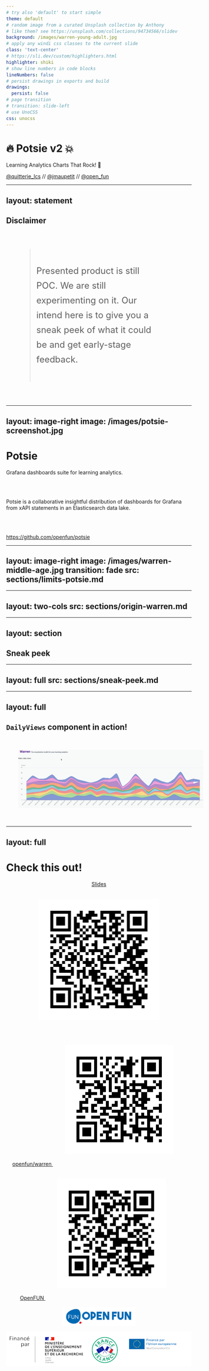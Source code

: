 ```yaml
---
# try also 'default' to start simple
theme: default
# random image from a curated Unsplash collection by Anthony
# like them? see https://unsplash.com/collections/94734566/slidev
background: /images/warren-young-adult.jpg
# apply any windi css classes to the current slide
class: 'text-center'
# https://sli.dev/custom/highlighters.html
highlighter: shiki
# show line numbers in code blocks
lineNumbers: false
# persist drawings in exports and build
drawings:
  persist: false
# page transition
# transition: slide-left
# use UnoCSS
css: unocss
---
```


# 🔥 Potsie v2 💥


Learning Analytics Charts That Rock! 🤘

<logos-twitter /> [@quitterie_lcs](https://twitter.com/quitterie_lcs) // <logos-mastodon-icon /> [@jmaupetit](https://mamot.fr/@jmaupetit) // <logos-twitter /> [@open_fun](https://twitter.com/open_fun)


---
layout: statement
---
## Disclaimer

> Presented product is still POC. We are still experimenting on it. Our intend
> here is to give you a sneak peek of what it could be and get early-stage
> feedback.

<style>
blockquote {
  margin: 4rem;
  padding: 1rem;
}
blockquote p {
  font-size: 1.5rem;
  line-height: 2.5rem;
}
</style>

---
layout: image-right
image: /images/potsie-screenshot.jpg
---

# Potsie

Grafana dashboards suite for learning analytics.

<br/>
<br/>

Potsie is a collaborative insightful distribution of dashboards for Grafana
from xAPI statements in an Elasticsearch data lake.

<br/>
<br/>

<logos-github-icon /> https://github.com/openfun/potsie

<style>
img {
  margin: 2rem;
}
</style>

---
layout: image-right
image: /images/warren-middle-age.jpg
transition: fade
src: sections/limits-potsie.md
---

---
layout: two-cols
src: sections/origin-warren.md
---

---
layout: section
---

## Sneak peek

---
layout: full
src: sections/sneak-peek.md
---

---
layout: full
---

## `DailyViews` component in action!

![](/images/warren-sneak-peek.gif)


---
layout: full
---

# Check this out!

<div class="grid grid-cols-3 gap-4 credits">
  <div>
    <a href="https://openfun.github.io/2023-openedx-con-warren/">
      Slides
    </a>
    <br/>
    <img src="/images/qr-code-slides.png" />
  </div>
  <div>
    <logos-github-icon />
    <a href="https://github.com/openfun/warren">
      openfun/warren
    </a>
    <img src="/images/qr-code-project.png" />
  </div>
  <div>
    <logos-discord-icon />
    <a href="https://discord.com/invite/vYx6YWxJCS">
      OpenFUN
    </a>
    <img src="/images/openfun-discord-invite.png" alt="OpenFUN Discord invitation"/>
  </div>
</div>

<div class="grid grid-cols-2 gap-4">
  <div>
      <img class="logo" src="/images/logo-openfun.png"  width="200" />
  </div>
  <div>
      <img class="logo" src="/images/logos-finance.png" />
  </div>
</div>

<style>
.credits {
  margin-top: 1rem;
  text-align: center;
}
.logo {
  display: block;
  margin: 1rem auto 0;
}
</style>

